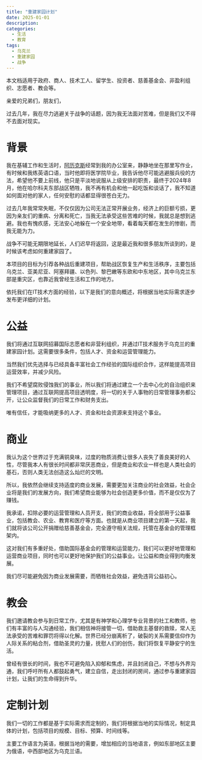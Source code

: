 ```yaml
---
title: "重建家园计划"
date: 2025-01-01
description:
categories:
  - 生活
  - 教育
tags:
  - 乌克兰
  - 重建家园
  - 战争
---
```



本文档适用于政府、商人、技术工人、留学生、投资者、慈善基金会、非盈利组织、志愿者、教会等。


亲爱的兄弟们，朋友们，

过去几年，我在尽力逃避关于战争的话题，因为我无法面对苦难，但是我们又不得不去面对现实。


# 背景

我在基辅工作和生活时，[阿历克斯](https://petition.president.gov.ua/petition/244042)经常到我的办公室来，静静地坐在那里写作业，有时候和我练英语口语，当时他即将医学院毕业，我告诉他尽可能逃避服兵役的方法，希望他不要上前线，他只是平淡地说服从上级安排的职责，最终于2024年8月，他在哈尔科夫东部战区牺牲，我不再有机会和他一起吃饭和谈话了，我不知道如何面对他的家人，任何安慰的话都显得很苍白无力。

过去几年我常常失眠，不仅仅因为公司无法正常开展业务，经济上的巨额亏损，更因为亲友们的重病、分离和死亡，当我无法承受这些苦难的时候，我就总是想到逃避。我也有愧疚感，无法安心地躲在一个安全地带，看着每天都在发生的惨剧，而我无能为力。

战争不可能无期限地延长，人们迟早将返回，这是最近我和很多朋友所谈到的，是时候该考虑如何重建家园了。

本项目的目标为引荐各种战后重建项目，帮助战区恢复生产和生活秩序，主要包括乌克兰、亚美尼亚、阿塞拜疆、以色列、黎巴嫩等东欧和中东地区，其中乌克兰东部是重灾区，也靠近我曾经生活和工作的地方。

依托我们在IT技术方面的经验，以下是我们的意向概述，将根据当地实际需求逐步发布更详细的计划。

# 公益

我们将通过互联网招募国际志愿者和非营利组织，并通过IT技术服务于乌克兰的重建家园计划。这需要很多条件，包括人才、资金和运营管理能力。

当然我们优先选择与已经具备丰富社会工作经验的国际组织合作，这样能提高项目运营效率，并减少风险。

我们不希望腐败侵蚀我们的事业，所以我们将通过建立一个去中心化的自治组织来管理项目，通过互联网提高项目透明度，将一切的关于人事物的日常管理事务都公开，让公众监督我们的日常工作和财务支出。

唯有信任，才能吸纳更多的人才、资金和社会资源来支持这个事业。

# 商业

我认为这个世界过于充满铜臭味，过度的物质消费让很多人丧失了善良美好的人性，尽管我本人有很长时间都非常厌恶商业，但是商业和农业一样也是人类社会的基石，否则人类无法创造这么灿烂的文明。

所以，我依然会继续支持适度的商业发展，需要更加关注商业的社会效益，社会企业将是我们的发展方向，我们希望商业能够为社会创造更多价值，而不是仅仅为了赚钱。

我承诺，扣除必要的运营管理和人员开支，我们的商业收益，将全部用于公益事业，包括教会、农业、教育和医疗等方面。也就是从商业项目建立的第一天起，我们就将该公司公开捐赠给慈善基金会，完全遵守相关法规，托管在基金会的管理框架内。

这对我们有多重好处，借助国际基金会的管理和运营能力，我们可以更好地管理和运营商业项目，同时也可以更好地保护我们的公益事业。让公益和商业得到均衡发展。

我们尽可能避免因为商业发展需要，而牺牲社会效益，避免违背公益初心。

# 教会

我们邀请教会参与到日常工作，尤其是有神学和心理学专业背景的社工和教师，他们有丰富的与人沟通经验，我们相信神将接管一切，借助救主基督的救赎，常人无法承受的苦难和罪罚将得以化解。世界已经分崩离析了，破裂的关系需要信仰作为人际关系的粘合剂，借助圣灵的力量，抚慰人们的创伤，我们将恢复平静安宁的生活。

曾经有很长的时间，我也不可避免陷入抑郁和焦虑，并且封闭自己，不想与外界沟通，我们呼吁所有人都鼓起勇气，建立自信，走出封闭的房间，通过参与重建家园计划，让我们的生命得到升华。


# 定制计划

我们一切的工作都是基于实际需求而定制的，我们将根据当地的实际情况，制定具体的计划，包括项目的规模、目标、预算、时间线等。

主要工作语言为英语，根据当地的需要，增加相应的当地语言，例如东部地区主要为俄语，中西部地区为乌克兰语。




